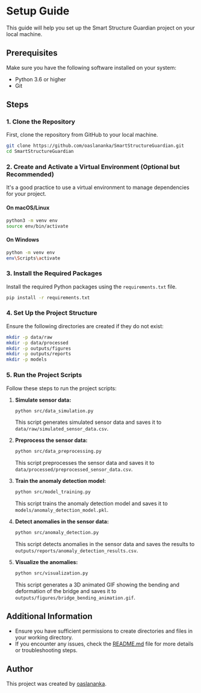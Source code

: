 
# Setup Guide

This guide will help you set up the Smart Structure Guardian project on your local machine.

## Prerequisites

Make sure you have the following software installed on your system:
- Python 3.6 or higher
- Git

## Steps

### 1. Clone the Repository

First, clone the repository from GitHub to your local machine.

```bash
git clone https://github.com/oaslananka/SmartStructureGuardian.git
cd SmartStructureGuardian
```

### 2. Create and Activate a Virtual Environment (Optional but Recommended)

It's a good practice to use a virtual environment to manage dependencies for your project.

#### On macOS/Linux

```bash
python3 -m venv env
source env/bin/activate
```

#### On Windows

```bash
python -m venv env
env\Scripts\activate
```

### 3. Install the Required Packages

Install the required Python packages using the `requirements.txt` file.

```bash
pip install -r requirements.txt
```

### 4. Set Up the Project Structure

Ensure the following directories are created if they do not exist:

```bash
mkdir -p data/raw
mkdir -p data/processed
mkdir -p outputs/figures
mkdir -p outputs/reports
mkdir -p models
```

### 5. Run the Project Scripts

Follow these steps to run the project scripts:

1. **Simulate sensor data:**

    ```bash
    python src/data_simulation.py
    ```
    This script generates simulated sensor data and saves it to `data/raw/simulated_sensor_data.csv`.

2. **Preprocess the sensor data:**

    ```bash
    python src/data_preprocessing.py
    ```
    This script preprocesses the sensor data and saves it to `data/processed/preprocessed_sensor_data.csv`.

3. **Train the anomaly detection model:**

    ```bash
    python src/model_training.py
    ```
    This script trains the anomaly detection model and saves it to `models/anomaly_detection_model.pkl`.

4. **Detect anomalies in the sensor data:**

    ```bash
    python src/anomaly_detection.py
    ```
    This script detects anomalies in the sensor data and saves the results to `outputs/reports/anomaly_detection_results.csv`.

5. **Visualize the anomalies:**

    ```bash
    python src/visualization.py
    ```
    This script generates a 3D animated GIF showing the bending and deformation of the bridge and saves it to `outputs/figures/bridge_bending_animation.gif`.

## Additional Information

- Ensure you have sufficient permissions to create directories and files in your working directory.
- If you encounter any issues, check the [README.md](README.md) file for more details or troubleshooting steps.

## Author

This project was created by [oaslananka](https://github.com/oaslananka).
